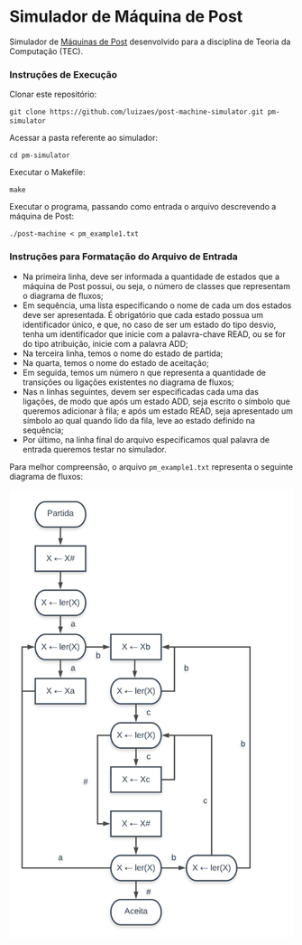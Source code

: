 # Simulador de Máquina de Post
Simulador de [Máquinas de Post](http://www.iasi.cnr.it/~adp/ErrataCorrige/errataCorrigeCDCSection9.1.pdf) desenvolvido para a disciplina de Teoria da Computação (TEC).
### Instruções de Execução
Clonar este repositório:

    git clone https://github.com/luizaes/post-machine-simulator.git pm-simulator

Acessar a pasta referente ao simulador:

    cd pm-simulator

Executar o Makefile:

    make

Executar o programa, passando como entrada o arquivo descrevendo a máquina de Post:

    ./post-machine < pm_example1.txt

### Instruções para Formatação do Arquivo de Entrada

* Na primeira linha, deve ser informada a quantidade de estados que a máquina de Post possui, ou seja, o número de classes que representam o diagrama de fluxos;
* Em sequência, uma lista especificando o nome de cada um dos estados deve ser apresentada. É obrigatório que cada estado possua um identificador único, e que, no caso de ser um estado do tipo desvio, tenha um identificador que inicie com a palavra-chave READ, ou se for do tipo atribuição, inicie com a palavra ADD;
* Na terceira linha, temos o nome do estado de partida;
* Na quarta, temos o nome do estado de aceitação;
* Em seguida, temos um número n que representa a quantidade de transições ou ligações existentes no diagrama de fluxos;
* Nas n linhas seguintes, devem ser especificadas cada uma das ligações, de modo que após um estado ADD, seja escrito o símbolo que queremos adicionar à fila; e após um estado READ, seja apresentado um símbolo ao qual quando lido da fila, leve ao estado definido na sequência;
* Por último, na linha final do arquivo especificamos qual palavra de entrada queremos testar no simulador.

Para melhor compreensão, o arquivo `pm_example1.txt` representa o seguinte diagrama de fluxos:

![Diagrama de Fluxo](diagrama.png)



